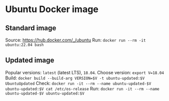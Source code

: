 # Ubuntu Docker image

## Standard image
Source: https://hub.docker.com/_/ubuntu
Run: `docker run --rm -it ubuntu:22.04 bash`

## Updated image
Popular versions: `latest` (latest LTS), `18.04`.
Choose version: `export V=18.04`
Build: `docker build --build-arg VERSION=$V -t ubuntu-updated:$V UbuntuUpdated`
Check: `docker run -it --rm --name ubuntu-updated-$V ubuntu-updated:$V cat /etc/os-release`
Run: `docker run -it --rm --name ubuntu-updated-$V ubuntu-updated:$V`

